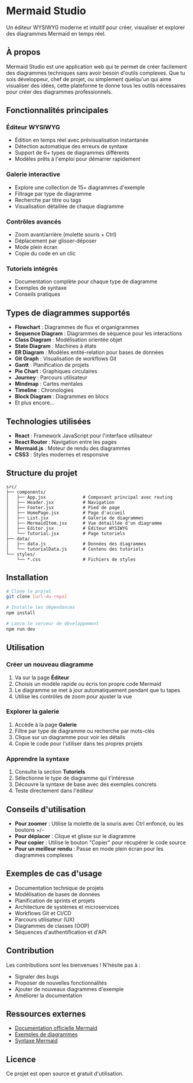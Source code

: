 # Mermaid Studio

Un éditeur WYSIWYG moderne et intuitif pour créer, visualiser et explorer des diagrammes Mermaid en temps réel.

## À propos

Mermaid Studio est une application web qui te permet de créer facilement des diagrammes techniques sans avoir besoin d'outils complexes. Que tu sois développeur, chef de projet, ou simplement quelqu'un qui aime visualiser des idées, cette plateforme te donne tous les outils nécessaires pour créer des diagrammes professionnels.

## Fonctionnalités principales

### Éditeur WYSIWYG

- Édition en temps réel avec prévisualisation instantanée
- Détection automatique des erreurs de syntaxe
- Support de 6+ types de diagrammes différents
- Modèles prêts à l'emploi pour démarrer rapidement

### Galerie interactive

- Explore une collection de 15+ diagrammes d'exemple
- Filtrage par type de diagramme
- Recherche par titre ou tags
- Visualisation détaillée de chaque diagramme

### Contrôles avancés

- Zoom avant/arrière (molette souris + Ctrl)
- Déplacement par glisser-déposer
- Mode plein écran
- Copie du code en un clic

### Tutoriels intégrés

- Documentation complète pour chaque type de diagramme
- Exemples de syntaxe
- Conseils pratiques

## Types de diagrammes supportés

- **Flowchart** : Diagrammes de flux et organigrammes
- **Sequence Diagram** : Diagrammes de séquence pour les interactions
- **Class Diagram** : Modélisation orientée objet
- **State Diagram** : Machines à états
- **ER Diagram** : Modèles entité-relation pour bases de données
- **Git Graph** : Visualisation de workflows Git
- **Gantt** : Planification de projets
- **Pie Chart** : Graphiques circulaires
- **Journey** : Parcours utilisateur
- **Mindmap** : Cartes mentales
- **Timeline** : Chronologies
- **Block Diagram** : Diagrammes en blocs
- Et plus encore...

## Technologies utilisées

- **React** : Framework JavaScript pour l'interface utilisateur
- **React Router** : Navigation entre les pages
- **Mermaid.js** : Moteur de rendu des diagrammes
- **CSS3** : Styles modernes et responsive

## Structure du projet

```
src/
├── components/
│   ├── App.jsx              # Composant principal avec routing
│   ├── Header.jsx           # Navigation
│   ├── Footer.jsx           # Pied de page
│   ├── HomePage.jsx         # Page d'accueil
│   ├── List.jsx             # Galerie de diagrammes
│   ├── MermaidItem.jsx      # Vue détaillée d'un diagramme
│   ├── Editor.jsx           # Éditeur WYSIWYG
│   └── Tutorial.jsx         # Page tutoriels
├── data/
│   ├── data.js              # Données des diagrammes
│   └── tutorialData.js      # Contenu des tutoriels
└── styles/
    └── *.css                # Fichiers de styles
```

## Installation

```bash
# Clone le projet
git clone [url-du-repo]

# Installe les dépendances
npm install

# Lance le serveur de développement
npm run dev
```

## Utilisation

### Créer un nouveau diagramme

1. Va sur la page **Éditeur**
2. Choisis un modèle rapide ou écris ton propre code Mermaid
3. Le diagramme se met à jour automatiquement pendant que tu tapes
4. Utilise les contrôles de zoom pour ajuster la vue

### Explorer la galerie

1. Accède à la page **Galerie**
2. Filtre par type de diagramme ou recherche par mots-clés
3. Clique sur un diagramme pour voir les détails
4. Copie le code pour l'utiliser dans tes propres projets

### Apprendre la syntaxe

1. Consulte la section **Tutoriels**
2. Sélectionne le type de diagramme qui t'intéresse
3. Découvre la syntaxe de base avec des exemples concrets
4. Teste directement dans l'éditeur

## Conseils d'utilisation

- **Pour zoomer** : Utilise la molette de la souris avec Ctrl enfoncé, ou les boutons +/-
- **Pour déplacer** : Clique et glisse sur le diagramme
- **Pour copier** : Utilise le bouton "Copier" pour récupérer le code source
- **Pour un meilleur rendu** : Passe en mode plein écran pour les diagrammes complexes

## Exemples de cas d'usage

- Documentation technique de projets
- Modélisation de bases de données
- Planification de sprints et projets
- Architecture de systèmes et microservices
- Workflows Git et CI/CD
- Parcours utilisateur (UX)
- Diagrammes de classes (OOP)
- Séquences d'authentification et d'API

## Contribution

Les contributions sont les bienvenues ! N'hésite pas à :

- Signaler des bugs
- Proposer de nouvelles fonctionnalités
- Ajouter de nouveaux diagrammes d'exemple
- Améliorer la documentation

## Ressources externes

- [Documentation officielle Mermaid](https://mermaid.js.org)
- [Exemples de diagrammes](https://mermaid.js.org/ecosystem/integrations-community.html)
- [Syntaxe Mermaid](https://mermaid.js.org/intro/syntax-reference.html)

## Licence

Ce projet est open source et gratuit d'utilisation.
